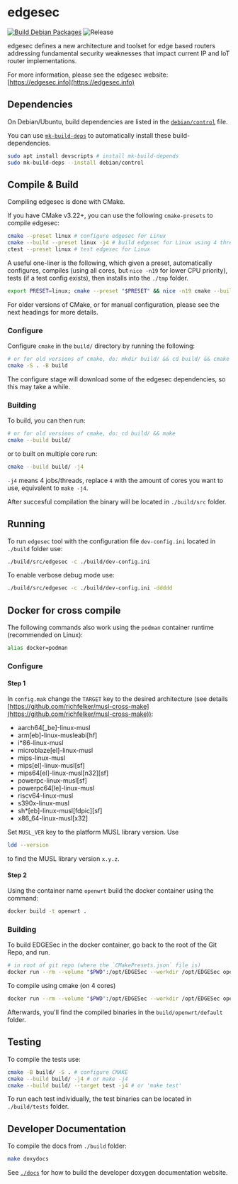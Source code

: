 # edgesec

[![Build Debian Packages](https://github.com/nqminds/edgesec/actions/workflows/create-debs.yml/badge.svg)](https://github.com/nqminds/edgesec/actions/workflows/create-debs.yml) ![Release](https://badgen.net/badge/release/0.0.8/blue?icon=color)

edgesec defines a new architecture and toolset for edge based routers addressing
fundamental security weaknesses that impact current IP and IoT router implementations.

For more information, please see the edgesec website: [https://edgesec.info](https://edgesec.info)

## Dependencies

On Debian/Ubuntu, build dependencies are listed in the
[`debian/control`](https://github.com/nqminds/edgesec/blob/main/debian/control) file.

You can use [`mk-build-deps`](https://manpages.ubuntu.com/manpages/focal/man1/mk-build-deps.1.html)
to automatically install these build-dependencies.

```bash
sudo apt install devscripts # install mk-build-depends
sudo mk-build-deps --install debian/control
```

## Compile & Build

Compiling edgesec is done with CMake.


If you have CMake v3.22+, you can use the following `cmake-presets` to compile edgesec:

```bash
cmake --preset linux # configure edgesec for Linux
cmake --build --preset linux -j4 # build edgesec for Linux using 4 threads
ctest --preset linux # test edgesec for Linux
```

A useful one-liner is the following, which given a preset, automatically
configures, compiles (using all cores, but `nice -n19` for lower CPU priority),
tests (if a test config exists), then installs into the `./tmp` folder.

```bash
export PRESET=linux; cmake --preset "$PRESET" && nice -n19 cmake --build --preset "$PRESET" -j=$(nproc) && ( ctest --list-presets | grep "\"$PRESET\"" ) && ctest --preset "$PRESET"; cmake --install "./build/$PRESET" --prefix "./tmp/$PRESET"
```

For older versions of CMake, or for manual configuration, please see the next headings for more details.

### Configure

Configure `cmake` in the `build/` directory by running the following:

```bash
# or for old versions of cmake, do: mkdir build/ && cd build/ && cmake ..
cmake -S . -B build
```

The configure stage will download some of the edgesec dependencies, so this may take a while.

### Building

To build, you can then run:

```bash
# or for old versions of cmake, do: cd build/ && make
cmake --build build/
```

or to built on multiple core run:

```bash
cmake --build build/ -j4
```

`-j4` means 4 jobs/threads, replace `4` with the amount of cores you want to use, equivalent to `make -j4`.

After succesful compilation the binary will be located in `./build/src` folder.

## Running

To run `edgesec` tool with the configuration file `dev-config.ini` located in `./build` folder use:

```bash
./build/src/edgesec -c ./build/dev-config.ini
```

To enable verbose debug mode use:

```bash
./build/src/edgesec -c ./build/dev-config.ini -ddddd
```

## Docker for cross compile

The following commands also work using the `podman` container runtime (recommended on Linux):

```bash
alias docker=podman
```

### Configure

#### Step 1

In `config.mak` change the `TARGET` key to the desired architecture (see details [https://github.com/richfelker/musl-cross-make](https://github.com/richfelker/musl-cross-make)):
- aarch64[_be]-linux-musl
- arm[eb]-linux-musleabi[hf]
- i*86-linux-musl
- microblaze[el]-linux-musl
- mips-linux-musl
- mips[el]-linux-musl[sf]
- mips64[el]-linux-musl[n32][sf]
- powerpc-linux-musl[sf]
- powerpc64[le]-linux-musl
- riscv64-linux-musl
- s390x-linux-musl
- sh*[eb]-linux-musl[fdpic][sf]
- x86_64-linux-musl[x32]

Set `MUSL_VER` key to the platform MUSL library version. Use

```bash
ldd --version
```

to find the MUSL library version `x.y.z`.

#### Step 2

Using the container name `openwrt` build the docker container using the command:

```bash
docker build -t openwrt .
```

### Building

To build EDGESec in the docker container, go back to the root of the Git Repo, and run.

```bash
# in root of git repo (where the `CMakePresets.json` file is)
docker run --rm --volume "$PWD":/opt/EDGESec --workdir /opt/EDGESec openwrt cmake --preset openwrt/default
```

To compile using cmake (on 4 cores)

```bash
docker run --rm --volume "$PWD":/opt/EDGESec --workdir /opt/EDGESec openwrt cmake --build --preset openwrt/default -j4
```

Afterwards, you'll find the compiled binaries in the `build/openwrt/default` folder.

## Testing

To compile the tests use:

```bash
cmake -B build/ -S . # configure CMAKE
cmake --build build/ -j4 # or make -j4
cmake --build build/ --target test -j4 # or 'make test'
```

To run each test individually, the test binaries can be located in `./build/tests` folder.

## Developer Documentation

To compile the docs from `./build` folder:

```bash
make doxydocs
```

See [`./docs`](./docs) for how to build the developer doxygen documentation website.
